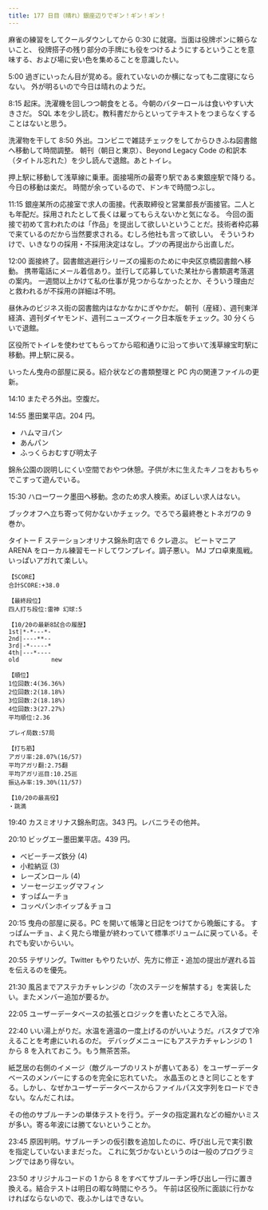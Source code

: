 ```yaml
---
title: 177 日目（晴れ）銀座辺りでギン！ギン！ギン！
---
```


麻雀の練習をしてクールダウンしてから 0:30 に就寝。当面は役牌ポンに頼らないこと、
役牌搭子の残り部分の手牌にも役をつけるようにするということを意味する、および場に安い色を集めることを意識したい。

5:00 過ぎにいったん目が覚める。疲れていないのか横になっても二度寝にならない。
外が明るいので今日は晴れのようだ。

8:15 起床。洗濯機を回しつつ朝食をとる。今朝のバターロールは食いやすい大きさだ。
SQL 本を少し読む。教科書だからといってテキストをつまらなくすることはないと思う。

洗濯物を干して 8:50 外出。コンビニで雑誌チェックをしてからひきふね図書館へ移動して時間調整。
朝刊（朝日と東京）、Beyond Legacy Code の和訳本（タイトル忘れた）を少し読んで退館。あとトイレ。

押上駅に移動して浅草線に乗車。面接場所の最寄り駅である東銀座駅で降りる。今日の移動は楽だ。
時間が余っているので、ドンキで時間つぶし。

11:15 銀座某所の応接室で求人の面接。代表取締役と営業部長が面接官。二人とも年配だ。採用されたとして長くは雇ってもらえないかと気になる。
今回の面接で初めて言われたのは「作品」を提出して欲しいということだ。技術者枠応募で来ているのだから当然要求される。むしろ他社も言って欲しい。
そういうわけで、いきなりの採用・不採用決定はなし。ブツの再提出から出直しだ。

12:00 面接終了。図書館逃避行シリーズの撮影のために中央区京橋図書館へ移動。
携帯電話にメール着信あり。並行して応募していた某社から書類選考落選の案内。
一週間以上かけて私の仕事が見つからなかったとか、そういう理由だと救われるが不採用の詳細は不明。

昼休みのビジネス街の図書館内はなかなかにぎやかだ。
朝刊（産経）、週刊東洋経済、週刊ダイヤモンド、週刊ニューズウィーク日本版をチェック。30 分くらいで退館。

区役所でトイレを使わせてもらってから昭和通りに沿って歩いて浅草線宝町駅に移動。押上駅に戻る。

いったん曳舟の部屋に戻る。紹介状などの書類整理と PC 内の関連ファイルの更新。

14:10 またぞろ外出。空腹だ。

14:55 墨田業平店。204 円。

* ハムマヨパン
* あんパン
* ふっくらおむすび明太子

錦糸公園の説明しにくい空間でおやつ休憩。子供が木に生えたキノコをおもちゃでこすって遊んでいる。

15:30 ハローワーク墨田へ移動。念のため求人検索。めぼしい求人はない。

ブックオフへ立ち寄って何かないかチェック。でろでろ最終巻とトネガワの 9 巻か。

タイトー F ステーションオリナス錦糸町店で 6 クレ遊ぶ。
ビートマニア ARENA をローカル練習モードしてワンプレイ。調子悪い。
MJ プロ卓東風戦。いっぱいアガれて楽しい。

```text
【SCORE】
合計SCORE:+38.0

【最終段位】
四人打ち段位:雷神 幻球:5

【10/20の最新8試合の履歴】
1st|*-*---*-
2nd|----**--
3rd|-*-----*
4th|---*----
old         new

【順位】
1位回数:4(36.36%)
2位回数:2(18.18%)
3位回数:2(18.18%)
4位回数:3(27.27%)
平均順位:2.36

プレイ局数:57局

【打ち筋】
アガリ率:28.07%(16/57)
平均アガリ翻:2.75翻
平均アガリ巡目:10.25巡
振込み率:19.30%(11/57)

【10/20の最高役】
・跳満
```

19:40 カスミオリナス錦糸町店。343 円。レバニラその他丼。

20:10 ビッグエー墨田業平店。439 円。

* ベビーチーズ鉄分 (4)
* 小粒納豆 (3)
* レーズンロール (4)
* ソーセージエッグマフィン
* すっぱムーチョ
* コッペパンホイップ＆チョコ

20:15 曳舟の部屋に戻る。PC を開いて帳簿と日記をつけてから晩飯にする。
すっぱムーチョ、よく見たら増量が終わっていて標準ボリュームに戻っている。それでも安いからいい。

20:55 テザリング。Twitter もやりたいが、先方に修正・追加の提出が遅れる旨を伝えるのを優先。

21:30 風呂までアステカチャレンジの「次のステージを解禁する」を実装したい。またメンバー追加が要るか。

22:05 ユーザーデータベースの拡張とロジックを書いたところで入浴。

22:40 いい湯上がりだ。水温を適温の一度上げるのがいいようだ。バスタブで冷えることを考慮にいれるのだ。
デバッグメニューにもアステカチャレンジの 1 から 8 を入れておこう。もう無茶苦茶。

紙芝居の右側のイメージ（敵グループのリストが書いてある）をユーザーデータベースのメンバーにするのを完全に忘れていた。
水晶玉のときと同じことをする。しかし、なぜかユーザーデータベースからファイルパス文字列をロードできない。なんだこれは。

その他のサブルーチンの単体テストを行う。データの指定漏れなどの細かいミスが多い。寄る年波には勝てないということか。

23:45 原因判明。サブルーチンの仮引数を追加したのに、呼び出し元で実引数を指定していないままだった。
これに気づかないというのは一般のプログラミングではあり得ない。

23:50 オリジナルコードの 1 から 8 をすべてサブルーチン呼び出し一行に置き換える。結合テストは明日の暇な時間にやろう。
午前は区役所に面談に行かなければならないので、夜ふかしはできない。
